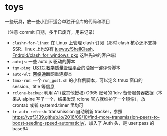 # toys

一些玩具，放一些小到不适合单独开仓库的代码和项目

（注意 commit 日期，多半已废弃，用来记录）

- `clashr-for-linux`: 在 Linux 上管理 clash 订阅（那时 clash 核心还不支持 SSR、linux 上也没有 [juewuy/ShellClash](https://github.com/juewuy/ShellClash)、[Fndroid/clash_for_windows_pkg](https://github.com/Fndroid/clash_for_windows_pkg) 这种先进的客户端）
- `autojs`: 一些 auto.js 驱动的脚本
- `tqm-ping`: [USTC 教学质量管理平台](https://tqm.ustc.edu.cn/)的油猴一键评价脚本
- `auto-wlt`: [网络通](http://wlt.ustc.edu.cn/)断网重连脚本
- `tmux-run`: 一个 `run_gost.sh` 的小样例脚本，可以定义 tmux 窗口的 session、title 等信息
- `rclone-backup`: 利用 A1 (或其他授权) O365 账号的 1drv 备份服务器数据（本来从 alpine 写了一个，结果发现 rclone 官方就维护了一个镜像），放 crontab 或者 systemd.timer 里均可
- `tr-auto-refresh`: transmission 自动刷新 tracker，参照 <https://yqf3139.github.io/2016/09/10/find-more-transmission-peers-to-boost-seeding-speed-automaticly/>，加入了 Auth 头，是 user:pass 的 base64

